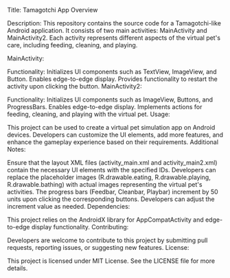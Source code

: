 Title: Tamagotchi App Overview

Description:
This repository contains the source code for a Tamagotchi-like Android application. It consists of two main activities: MainActivity and MainActivity2. Each activity represents different aspects of the virtual pet's care, including feeding, cleaning, and playing.

MainActivity:

Functionality:
Initializes UI components such as TextView, ImageView, and Button.
Enables edge-to-edge display.
Provides functionality to restart the activity upon clicking the button.
MainActivity2:

Functionality:
Initializes UI components such as ImageView, Buttons, and ProgressBars.
Enables edge-to-edge display.
Implements actions for feeding, cleaning, and playing with the virtual pet.
Usage:

This project can be used to create a virtual pet simulation app on Android devices.
Developers can customize the UI elements, add more features, and enhance the gameplay experience based on their requirements.
Additional Notes:

Ensure that the layout XML files (activity_main.xml and activity_main2.xml) contain the necessary UI elements with the specified IDs.
Developers can replace the placeholder images (R.drawable.eating, R.drawable.playing, R.drawable.bathing) with actual images representing the virtual pet's activities.
The progress bars (Feedbar, Cleanbar, Playbar) increment by 50 units upon clicking the corresponding buttons. Developers can adjust the increment value as needed.
Dependencies:

This project relies on the AndroidX library for AppCompatActivity and edge-to-edge display functionality.
Contributing:

Developers are welcome to contribute to this project by submitting pull requests, reporting issues, or suggesting new features.
License:

This project is licensed under MIT License. See the LICENSE file for more details.








